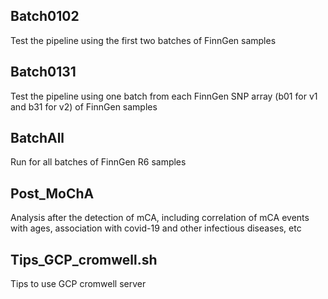 ## Batch0102
Test the pipeline using the first two batches of FinnGen samples

## Batch0131
Test the pipeline using one batch from each FinnGen SNP array (b01 for v1 and b31 for v2) of FinnGen samples

## BatchAll
Run for all batches of FinnGen R6 samples

## Post_MoChA
Analysis after the detection of mCA, including correlation of mCA events with ages, association with covid-19 and other infectious diseases, etc 

## Tips_GCP_cromwell.sh
Tips to use GCP cromwell server
